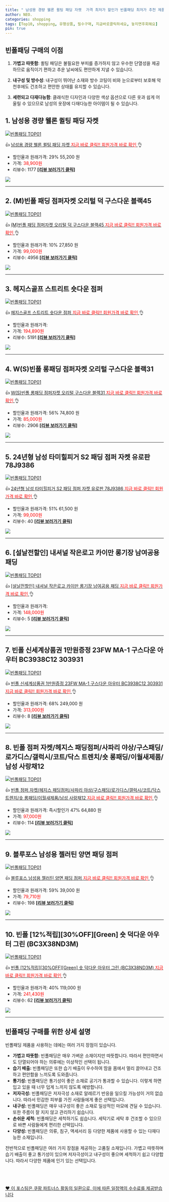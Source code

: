 ```yaml
---
title: " 남성용 경량 웰론 퀼팅 패딩 자켓  가격 최저가 할인가 빈폴패딩 최저가 추천 제품 비교"
author: NEO.
categories: shopping
tags: [Top10, shopping, 유행상품, 필수구매, 지금바로클릭하세요, 놓치면후회해요]
pin: true
---
```

## 빈폴패딩 구매의 이점
1. **가볍고 따뜻함**: 퀼팅 패딩은 불필요한 부피를 증가하지 않고 우수한 단열성을 제공하므로 움직이기 편하고 추운 날씨에도 편안하게 지낼 수 있습니다.

2. **내구성 및 방수성**: 내구성이 뛰어난 소재와 방수 코팅이 비와 눈으로부터 보호해 악천후에도 건조하고 편안한 상태를 유지할 수 있습니다.

3. **세련되고 다재다능함**: 클래식한 디자인과 다양한 색상 옵션으로 다른 옷과 쉽게 어울릴 수 있으므로 남성의 옷장에 다재다능한 아이템이 될 수 있습니다.

   

## 1.  남성용 경량 웰론 퀼팅 패딩 자켓 

[![빈폴패딩 TOP01](https://thumbnail8.coupangcdn.com/thumbnails/remote/490x490ex/image/vendor_inventory/68ca/8a8bd4b0a429e0dffed63de7cb13704348598a8b484c95931d661ea8272f.jpg)](https://link.coupang.com/re/AFFSDP?lptag=AF3617701&subid=GithubCoopas&pageKey=7634511941&traceid=V0-153&itemId=20270012090&vendorItemId=87487822956)


👍 [ 남성용 경량 웰론 퀼팅 패딩 자켓  <font color=red> 지금 바로 클릭!! 회원가격 바로 확인 </font> ](https://link.coupang.com/re/AFFSDP?lptag=AF3617701&subid=GithubCoopas&pageKey=7634511941&traceid=V0-153&itemId=20270012090&vendorItemId=87487822956) 👌 


- 할인율과 원래가격: 29%  55,200   원
- 가격: <span style='color:red'>38,900원</span>
- 리뷰수: 1177  [**[리뷰 보러가기 클릭]**](https://link.coupang.com/re/AFFSDP?lptag=AF3617701&subid=GithubCoopas&pageKey=7634511941&traceid=V0-153&itemId=20270012090&vendorItemId=87487822956)

[![](/discount_price.png)](https://link.coupang.com/re/AFFSDP?lptag=AF3617701&subid=GithubCoopas&pageKey=7634511941&traceid=V0-153&itemId=20270012090&vendorItemId=87487822956)

---


   

## 2.  (M)빈폴 패딩 점퍼자켓 오리털 덕 구스다운 블랙45 

[![빈폴패딩 TOP01](https://thumbnail10.coupangcdn.com/thumbnails/remote/490x490ex/image/vendor_inventory/6253/615c2cf7f174c77cdd118294d4ed80af32a862552c85f5fd85019f98910f.JPG)](https://link.coupang.com/re/AFFSDP?lptag=AF3617701&subid=GithubCoopas&pageKey=7822208797&traceid=V0-153&itemId=21249460484&vendorItemId=88322870537)


👍 [ (M)빈폴 패딩 점퍼자켓 오리털 덕 구스다운 블랙45  <font color=red> 지금 바로 클릭!! 회원가격 바로 확인 </font> ](https://link.coupang.com/re/AFFSDP?lptag=AF3617701&subid=GithubCoopas&pageKey=7822208797&traceid=V0-153&itemId=21249460484&vendorItemId=88322870537) 👌 


- 할인율과 원래가격: 10%  27,850   원
- 가격: <span style='color:red'>99,000원</span>
- 리뷰수: 4956  [**[리뷰 보러가기 클릭]**](https://link.coupang.com/re/AFFSDP?lptag=AF3617701&subid=GithubCoopas&pageKey=7822208797&traceid=V0-153&itemId=21249460484&vendorItemId=88322870537)

[![](/discount_price.png)](https://link.coupang.com/re/AFFSDP?lptag=AF3617701&subid=GithubCoopas&pageKey=7822208797&traceid=V0-153&itemId=21249460484&vendorItemId=88322870537)

---


   

## 3.  헤지스골프 스트리트 숏다운 점퍼 

[![빈폴패딩 TOP01](https://thumbnail6.coupangcdn.com/thumbnails/remote/490x490ex/image/retail/images/2022/11/05/14/9/ab535302-a87a-48c1-a005-f86796f2c7c0.jpg)](https://link.coupang.com/re/AFFSDP?lptag=AF3617701&subid=GithubCoopas&pageKey=6895596221&traceid=V0-153&itemId=16567649952&vendorItemId=83753530119)


👍 [ 헤지스골프 스트리트 숏다운 점퍼  <font color=red> 지금 바로 클릭!! 회원가격 바로 확인 </font> ](https://link.coupang.com/re/AFFSDP?lptag=AF3617701&subid=GithubCoopas&pageKey=6895596221&traceid=V0-153&itemId=16567649952&vendorItemId=83753530119) 👌 


- 할인율과 원래가격: 
- 가격: <span style='color:red'>194,890원</span>
- 리뷰수: 5191  [**[리뷰 보러가기 클릭]**](https://link.coupang.com/re/AFFSDP?lptag=AF3617701&subid=GithubCoopas&pageKey=6895596221&traceid=V0-153&itemId=16567649952&vendorItemId=83753530119)

[![](/discount_price.png)](https://link.coupang.com/re/AFFSDP?lptag=AF3617701&subid=GithubCoopas&pageKey=6895596221&traceid=V0-153&itemId=16567649952&vendorItemId=83753530119)

---


   

## 4.  W(S)빈폴 롱패딩 점퍼자켓 오리털 구스다운 블랙31 

[![빈폴패딩 TOP01](https://thumbnail10.coupangcdn.com/thumbnails/remote/490x490ex/image/vendor_inventory/d14b/117fccc759a2dedb31fe64951eb24d2161b1458b08d54edd62da193425d4.JPG)](https://link.coupang.com/re/AFFSDP?lptag=AF3617701&subid=GithubCoopas&pageKey=7874839184&traceid=V0-153&itemId=21521511352&vendorItemId=88574942092)


👍 [ W(S)빈폴 롱패딩 점퍼자켓 오리털 구스다운 블랙31  <font color=red> 지금 바로 클릭!! 회원가격 바로 확인 </font> ](https://link.coupang.com/re/AFFSDP?lptag=AF3617701&subid=GithubCoopas&pageKey=7874839184&traceid=V0-153&itemId=21521511352&vendorItemId=88574942092) 👌 


- 할인율과 원래가격: 56%  74,800   원
- 가격: <span style='color:red'>85,000원</span>
- 리뷰수: 2906  [**[리뷰 보러가기 클릭]**](https://link.coupang.com/re/AFFSDP?lptag=AF3617701&subid=GithubCoopas&pageKey=7874839184&traceid=V0-153&itemId=21521511352&vendorItemId=88574942092)

[![](/discount_price.png)](https://link.coupang.com/re/AFFSDP?lptag=AF3617701&subid=GithubCoopas&pageKey=7874839184&traceid=V0-153&itemId=21521511352&vendorItemId=88574942092)

---


   

## 5.  24년형 남성 타미힐피거 S2 패딩 점퍼 자켓 유로판 78J9386 

[![빈폴패딩 TOP01](https://thumbnail6.coupangcdn.com/thumbnails/remote/490x490ex/image/vendor_inventory/0601/cf8f9a34324081a09c1c6acf9b5a53d17ed5f20812334e93e5c12984123e.jpg)](https://link.coupang.com/re/AFFSDP?lptag=AF3617701&subid=GithubCoopas&pageKey=7744209416&traceid=V0-153&itemId=20843035974&vendorItemId=87910718848)


👍 [ 24년형 남성 타미힐피거 S2 패딩 점퍼 자켓 유로판 78J9386  <font color=red> 지금 바로 클릭!! 회원가격 바로 확인 </font> ](https://link.coupang.com/re/AFFSDP?lptag=AF3617701&subid=GithubCoopas&pageKey=7744209416&traceid=V0-153&itemId=20843035974&vendorItemId=87910718848) 👌 


- 할인율과 원래가격: 51%  61,500   원
- 가격: <span style='color:red'>99,000원</span>
- 리뷰수: 40  [**[리뷰 보러가기 클릭]**](https://link.coupang.com/re/AFFSDP?lptag=AF3617701&subid=GithubCoopas&pageKey=7744209416&traceid=V0-153&itemId=20843035974&vendorItemId=87910718848)

[![](/discount_price.png)](https://link.coupang.com/re/AFFSDP?lptag=AF3617701&subid=GithubCoopas&pageKey=7744209416&traceid=V0-153&itemId=20843035974&vendorItemId=87910718848)

---


   

## 6.  [설날전할인] 내셔널 작은로고 카이만 롱기장 남여공용 패딩 

[![빈폴패딩 TOP01](https://thumbnail6.coupangcdn.com/thumbnails/remote/490x490ex/image/vendor_inventory/de89/dc0f285d449fe46b97b75c41a91da97c0b6d96063ea2e6504076a5f723ac.png)](https://link.coupang.com/re/AFFSDP?lptag=AF3617701&subid=GithubCoopas&pageKey=7858708239&traceid=V0-153&itemId=21439541483&vendorItemId=88587201924)


👍 [ [설날전할인] 내셔널 작은로고 카이만 롱기장 남여공용 패딩  <font color=red> 지금 바로 클릭!! 회원가격 바로 확인 </font> ](https://link.coupang.com/re/AFFSDP?lptag=AF3617701&subid=GithubCoopas&pageKey=7858708239&traceid=V0-153&itemId=21439541483&vendorItemId=88587201924) 👌 


- 할인율과 원래가격: 
- 가격: <span style='color:red'>148,000원</span>
- 리뷰수: 5  [**[리뷰 보러가기 클릭]**](https://link.coupang.com/re/AFFSDP?lptag=AF3617701&subid=GithubCoopas&pageKey=7858708239&traceid=V0-153&itemId=21439541483&vendorItemId=88587201924)

[![](/discount_price.png)](https://link.coupang.com/re/AFFSDP?lptag=AF3617701&subid=GithubCoopas&pageKey=7858708239&traceid=V0-153&itemId=21439541483&vendorItemId=88587201924)

---


   

## 7.  빈폴 신세계상품권 1만원증정 23FW MA-1 구스다운 아우터 BC3938C12 303931 

[![빈폴패딩 TOP01](https://thumbnail10.coupangcdn.com/thumbnails/remote/490x490ex/image/vendor_inventory/0119/fcf51f7f3814807dc20ac407d93c1eeb9a006d102bb7f3f7a6e81bf73ea1.jpg)](https://link.coupang.com/re/AFFSDP?lptag=AF3617701&subid=GithubCoopas&pageKey=7864324353&traceid=V0-153&itemId=21467949249&vendorItemId=88297549239)


👍 [ 빈폴 신세계상품권 1만원증정 23FW MA-1 구스다운 아우터 BC3938C12 303931  <font color=red> 지금 바로 클릭!! 회원가격 바로 확인 </font> ](https://link.coupang.com/re/AFFSDP?lptag=AF3617701&subid=GithubCoopas&pageKey=7864324353&traceid=V0-153&itemId=21467949249&vendorItemId=88297549239) 👌 


- 할인율과 원래가격: 68%  249,000   원
- 가격: <span style='color:red'>313,000원</span>
- 리뷰수: 8  [**[리뷰 보러가기 클릭]**](https://link.coupang.com/re/AFFSDP?lptag=AF3617701&subid=GithubCoopas&pageKey=7864324353&traceid=V0-153&itemId=21467949249&vendorItemId=88297549239)

[![](/discount_price.png)](https://link.coupang.com/re/AFFSDP?lptag=AF3617701&subid=GithubCoopas&pageKey=7864324353&traceid=V0-153&itemId=21467949249&vendorItemId=88297549239)

---


   

## 8.  빈폴 점퍼 자켓/헤지스 패딩점퍼/사파리 야상/구스패딩/로가디스/갤럭시/코트/닥스 트렌치/숏 롱패딩/이월새제품/남성 사랑채12 

[![빈폴패딩 TOP01](https://thumbnail7.coupangcdn.com/thumbnails/remote/490x490ex/image/vendor_inventory/2f52/b7f391274734f52d1ee8e3773bfa888b39d8df99116f738c3df9625dac05.jpg)](https://link.coupang.com/re/AFFSDP?lptag=AF3617701&subid=GithubCoopas&pageKey=6084750999&traceid=V0-153&itemId=11301193596&vendorItemId=80687919393)


👍 [ 빈폴 점퍼 자켓/헤지스 패딩점퍼/사파리 야상/구스패딩/로가디스/갤럭시/코트/닥스 트렌치/숏 롱패딩/이월새제품/남성 사랑채12  <font color=red> 지금 바로 클릭!! 회원가격 바로 확인 </font> ](https://link.coupang.com/re/AFFSDP?lptag=AF3617701&subid=GithubCoopas&pageKey=6084750999&traceid=V0-153&itemId=11301193596&vendorItemId=80687919393) 👌 


- 할인율과 원래가격: 즉시할인가 47%  64,880   원
- 가격: <span style='color:red'>97,000원</span>
- 리뷰수: 114  [**[리뷰 보러가기 클릭]**](https://link.coupang.com/re/AFFSDP?lptag=AF3617701&subid=GithubCoopas&pageKey=6084750999&traceid=V0-153&itemId=11301193596&vendorItemId=80687919393)

[![](/discount_price.png)](https://link.coupang.com/re/AFFSDP?lptag=AF3617701&subid=GithubCoopas&pageKey=6084750999&traceid=V0-153&itemId=11301193596&vendorItemId=80687919393)

---


   

## 9.  블루포스 남성용 젤러틴 양면 패딩 점퍼 

[![빈폴패딩 TOP01](https://thumbnail6.coupangcdn.com/thumbnails/remote/490x490ex/image/vendor_inventory/9c42/c2ed6f4c00e0489fb891deb9118b7c03c96ca9039fb9dc04e2d2062fd68b.jpg)](https://link.coupang.com/re/AFFSDP?lptag=AF3617701&subid=GithubCoopas&pageKey=7030613840&traceid=V0-153&itemId=17349429153&vendorItemId=87050592468)


👍 [ 블루포스 남성용 젤러틴 양면 패딩 점퍼  <font color=red> 지금 바로 클릭!! 회원가격 바로 확인 </font> ](https://link.coupang.com/re/AFFSDP?lptag=AF3617701&subid=GithubCoopas&pageKey=7030613840&traceid=V0-153&itemId=17349429153&vendorItemId=87050592468) 👌 


- 할인율과 원래가격: 59%  39,000   원
- 가격: <span style='color:red'>79,710원</span>
- 리뷰수: 198  [**[리뷰 보러가기 클릭]**](https://link.coupang.com/re/AFFSDP?lptag=AF3617701&subid=GithubCoopas&pageKey=7030613840&traceid=V0-153&itemId=17349429153&vendorItemId=87050592468)

[![](/discount_price.png)](https://link.coupang.com/re/AFFSDP?lptag=AF3617701&subid=GithubCoopas&pageKey=7030613840&traceid=V0-153&itemId=17349429153&vendorItemId=87050592468)

---


   

## 10.  빈폴 [12%적립][30%OFF][Green] 숏 덕다운 아우터 그린 (BC3X38ND3M) 

[![빈폴패딩 TOP01](https://thumbnail6.coupangcdn.com/thumbnails/remote/490x490ex/image/vendor_inventory/5b11/f3aaa243051d5d9a2cf9578f3fa6e9801ec4c8747115af31b49300b6f368.jpg)](https://link.coupang.com/re/AFFSDP?lptag=AF3617701&subid=GithubCoopas&pageKey=7868984074&traceid=V0-153&itemId=21491103448&vendorItemId=88605038210)


👍 [ 빈폴 [12%적립][30%OFF][Green] 숏 덕다운 아우터 그린 (BC3X38ND3M)  <font color=red> 지금 바로 클릭!! 회원가격 바로 확인 </font> ](https://link.coupang.com/re/AFFSDP?lptag=AF3617701&subid=GithubCoopas&pageKey=7868984074&traceid=V0-153&itemId=21491103448&vendorItemId=88605038210) 👌 


- 할인율과 원래가격: 40%  119,000   원
- 가격: <span style='color:red'>241,430원</span>
- 리뷰수: 62  [**[리뷰 보러가기 클릭]**](https://link.coupang.com/re/AFFSDP?lptag=AF3617701&subid=GithubCoopas&pageKey=7868984074&traceid=V0-153&itemId=21491103448&vendorItemId=88605038210)

[![](/discount_price.png)](https://link.coupang.com/re/AFFSDP?lptag=AF3617701&subid=GithubCoopas&pageKey=7868984074&traceid=V0-153&itemId=21491103448&vendorItemId=88605038210)

---
## 빈폴패딩 구매를 위한 상세 설명
빈폴패딩 제품을 사용하는 데에는 여러 가지 장점이 있습니다.

* **가볍고 따뜻함:** 빈폴패딩은 매우 가벼운 소재이지만 따뜻합니다. 따라서 편안하면서도 단열되어야 하는 의류에는 이상적인 선택이 됩니다.
* **습기 배출:** 빈폴패딩은 또한 습기 배출이 우수하여 땀을 몸에서 멀리 끌어내고 건조하고 편안함을 느끼도록 도와줍니다.
* **통기성:** 빈폴패딩은 통기성이 좋은 소재로 공기가 통과할 수 있습니다. 이렇게 하면 입고 있을 때 너무 덥게 느끼지 않도록 예방합니다.
* **저자극성:** 빈폴패딩은 저자극성 소재로 알레르기 반응을 일으킬 가능성이 거의 없습니다. 따라서 민감한 피부를 가진 사람들에게 좋은 선택입니다.
* **내구성:** 빈폴패딩은 매우 내구성이 좋은 소재로 일상적인 마모에 견딜 수 있습니다. 또한 주름이 잘 지지 않고 관리하기 쉽습니다.
* **손쉬운 세척:** 빈폴패딩은 세척하기도 쉽습니다. 세탁기로 세탁 후 건조할 수 있으므로 바쁜 사람들에게 편리한 선택입니다.
* **다양성:** 빈폴패딩은 의류, 침구, 액세서리 등 다양한 제품에 사용할 수 있는 다재다능한 소재입니다.

전반적으로 빈폴패딩은 여러 가지 장점을 제공하는 고품질 소재입니다. 가볍고 따뜻하며 습기 배출이 좋고 통기성이 있으며 저자극성이고 내구성이 좋으며 세척하기 쉽고 다양합니다. 따라서 다양한 제품에 인기 있는 선택입니다.<br><br><br><br><br> [ ❤  이 포스팅은 쿠팡 파트너스 활동의 일환으로, 이에 따른 일정액의 수수료를 제공받습니다](https://link.coupang.com/a/bcEFyh)